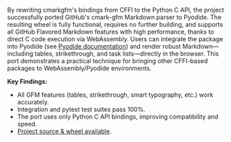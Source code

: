 By rewriting cmarkgfm's bindings from CFFI to the Python C API, the project successfully ported GitHub's cmark-gfm Markdown parser to Pyodide. The resulting wheel is fully functional, requires no further building, and supports all GitHub Flavored Markdown features with high performance, thanks to direct C code execution via WebAssembly. Users can integrate the package into Pyodide (see [Pyodide documentation](https://pyodide.org/)) and render robust Markdown—including tables, strikethrough, and task lists—directly in the browser. This port demonstrates a practical technique for bringing other CFFI-based packages to WebAssembly/Pyodide environments.

**Key Findings:**
- All GFM features (tables, strikethrough, smart typography, etc.) work accurately.
- Integration and pytest test suites pass 100%.
- The port uses only Python C API bindings, improving compatibility and speed.
- [Project source & wheel available](https://github.com/github/cmark-gfm).
